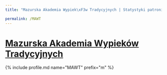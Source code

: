 ```yaml
---
title: "Mazurska Akademia Wypiek\xF3w Tradycyjnych | Statystyki patronite.pl | Patromierz"

permalink: /MAWT
---
```


# [Mazurska Akademia Wypieków Tradycyjnych](https://patronite.pl/MAWT)

{% include profile.md name="MAWT" prefix="m" %}
